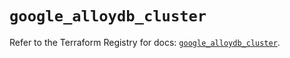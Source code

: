 # `google_alloydb_cluster`

Refer to the Terraform Registry for docs: [`google_alloydb_cluster`](https://registry.terraform.io/providers/hashicorp/google/6.41.0/docs/resources/alloydb_cluster).
